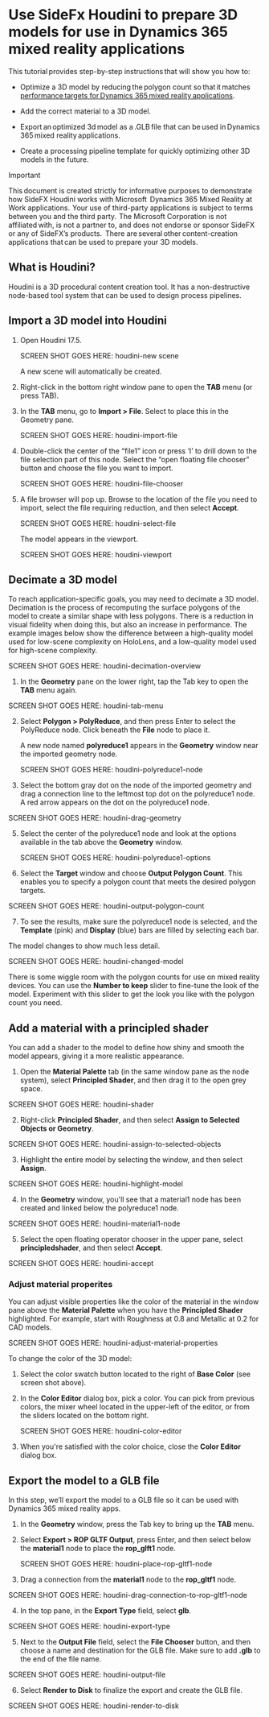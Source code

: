 

# Use SideFx Houdini to prepare 3D models for use in Dynamics 365 mixed reality applications

This tutorial provides step-by-step instructions that will show you how to:

- Optimize a 3D model by reducing the polygon count so that it matches [performance targets for Dynamics 365 mixed 
reality applications](https://docs.microsoft.com/dynamics365/mixed-reality/import-tool/optimize-models#performance-targets).  

- Add the correct material to a 3D model. 

- Export an optimized 3d model as a .GLB file that can be used in Dynamics 365 mixed reality applications. 

- Create a processing pipeline template for quickly optimizing other 3D models in the future. 

>[!IMPORTANT]
> This document is created strictly for informative purposes to demonstrate how SideFX Houdini works with Microsoft 
Dynamics 365 Mixed Reality at Work applications.  Your use of third-party applications is subject to terms between you 
and the third party.  The Microsoft Corporation is not affiliated with, is not a partner to, and does not endorse or sponsor 
SideFX or any of SideFX’s products.  There are several other content-creation applications that can be used to prepare your 3D models.

## What is Houdini? 

Houdini is a 3D procedural content creation tool. It has a non-destructive node-based tool system that can be used to design process pipelines. 

## Import a 3D model into Houdini

1. Open Houdini 17.5. 

   SCREEN SHOT GOES HERE: houdini-new scene

   A new scene will automatically be created.   
 
2. Right-click in the bottom right window pane to open the **TAB** menu (or press TAB).    

3. In the **TAB** menu, go to **Import > File**. Select to place this in the Geometry pane. 

   SCREEN SHOT GOES HERE: houdini-import-file
 
4. Double-click the center of the “file1” icon or press ‘I’ to drill down to the file selection part of this node. Select the “open floating file chooser” button and choose the file you want to import. 

   SCREEN SHOT GOES HERE: houdini-file-chooser
 
5. A file browser will pop up. Browse to the location of the file you need to import, select the file requiring reduction, and then select **Accept**.  

   SCREEN SHOT GOES HERE: houdini-select-file 
 
   The model appears in the viewport. 
   
   SCREEN SHOT GOES HERE: houdini-viewport
   
## Decimate a 3D model

To reach application-specific goals, you may need to decimate a 3D model. Decimation is the process of recomputing the surface polygons of the model to create a similar shape with less polygons. There is a reduction in visual fidelity when doing this, but also an increase in performance. The example images below show the difference between a high-quality model used for low-scene complexity on HoloLens, and a low-quality model used for high-scene complexity. 

SCREEN SHOT GOES HERE: houdini-decimation-overview

1.	In the **Geometry** pane on the lower right, tap the Tab key to open the **TAB** menu again. 

   SCREEN SHOT GOES HERE: houdini-tab-menu

2. Select **Polygon > PolyReduce**, and then press Enter to select the PolyReduce node. Click beneath the **File** node to place it.
 
   A new node named **polyreduce1** appears in the **Geometry** window near the imported geometry node.
   
   SCREEN SHOT GOES HERE: houdini-polyreduce1-node
 
3.	Select the bottom gray dot on the node of the imported geometry and drag a connection line to the leftmost top dot on the polyreduce1 node. A red arrow appears on the dot on the polyreduce1 node.

   SCREEN SHOT GOES HERE: houdini-drag-geometry
 
5. Select the center of the polyreduce1 node and look at the options available in the tab above the **Geometry** window.

   SCREEN SHOT GOES HERE: houdini-polyreduce1-options
 
6.	Select the **Target** window and choose **Output Polygon Count**. This enables you to specify a polygon count that meets the desired polygon targets.

   SCREEN SHOT GOES HERE: houdini-output-polygon-count

7.	To see the results, make sure the polyreduce1 node is selected, and the **Template** (pink) and **Display** (blue) bars are filled by selecting each bar. 

   The model changes to show much less detail.
   
   SCREEN SHOT GOES HERE: houdini-changed-model 

There is some wiggle room with the polygon counts for use on mixed reality devices. You can use the **Number to keep** slider to fine-tune the look of the model. Experiment with this slider to get the look you like with the polygon count you need.

## Add a material with a principled shader

You can add a shader to the model to define how shiny and smooth the model appears, giving it a more realistic appearance. 

1.	Open the **Material Palette** tab (in the same window pane as the node system), select **Principled Shader**, and then drag it to the open grey space.

   SCREEN SHOT GOES HERE: houdini-shader
 
2.	Right-click **Principled Shader**, and then select **Assign to Selected Objects or Geometry**.

   SCREEN SHOT GOES HERE: houdini-assign-to-selected-objects
 
3.	Highlight the entire model by selecting the window, and then select **Assign**.

   SCREEN SHOT GOES HERE: houdini-highlight-model
 
4.	In the **Geometry** window, you'll see that a material1 node has been created and linked below the polyreduce1 node.

   SCREEN SHOT GOES HERE: houdini-material1-node
  
5.	Select the open floating operator chooser in the upper pane, select **principledshader**, and then select **Accept**.

   SCREEN SHOT GOES HERE: houdini-accept
 
### Adjust material properites

You can adjust visible properties like the color of the material in the window pane above the **Material Palette** when you have the **Principled Shader** highlighted. For example, start with Roughness at 0.8 and Metallic at 0.2 for CAD models.

SCREEN SHOT GOES HERE: houdini-adjust-material-properties

To change the color of the 3D model:

1. Select the color swatch button located to the right of **Base Color** (see screen shot above). 

2. In the **Color Editor** dialog box, pick a color. You can pick from previous colors, the mixer wheel located in the upper-left of the editor, or from the sliders located on the bottom right. 

   SCREEN SHOT GOES HERE: houdini-color-editor

3. When you're satisfied with the color choice, close the **Color Editor** dialog box.

## Export the model to a GLB file

In this step, we’ll export the model to a GLB file so it can be used with Dynamics 365 mixed reality apps. 

1.	In the **Geometry** window, press the Tab key to bring up the **TAB** menu. 

2. Select **Export > ROP GLTF Output**, press Enter, and then select below the **material1** node to place the **rop_glft1** node.

   SCREEN SHOT GOES HERE: houdini-place-rop-gltf1-node 

3.	Drag a connection from the **material1** node to the **rop_gltf1** node.

   SCREEN SHOT GOES HERE: houdini-drag-connection-to-rop-gltf1-node
  
4.	In the top pane, in the **Export Type** field, select **glb**. 

   SCREEN SHOT GOES HERE: houdini-export-type
 
5.	Next to the **Output File** field, select the **File Chooser** button, and then choose a name and destination for the GLB file.  Make sure to add **.glb** to the end of the file name.

   SCREEN SHOT GOES HERE: houdini-output-file
 
6.	Select **Render to Disk** to finalize the export and create the GLB file.

   SCREEN SHOT GOES HERE: houdini-render-to-disk
 


 

